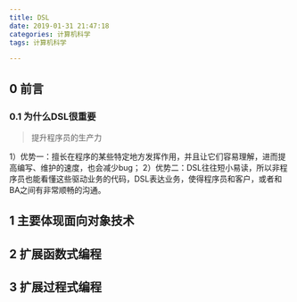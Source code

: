 ```yaml
---
title: DSL
date: 2019-01-31 21:47:18
categories: 计算机科学
tags: 计算机科学

---
```


## 0 前言


### 0.1 为什么DSL很重要


   > 提升程序员的生产力

1）优势一：擅长在程序的某些特定地方发挥作用，并且让它们容易理解，进而提高编写、维护的速度，也会减少bug；
2）优势二：DSL往往短小易读，所以非程序员也能看懂这些驱动业务的代码，DSL表达业务，使得程序员和客户，或者和BA之间有非常顺畅的沟通。



## 1 主要体现面向对象技术



## 2 扩展函数式编程


## 3 扩展过程式编程







